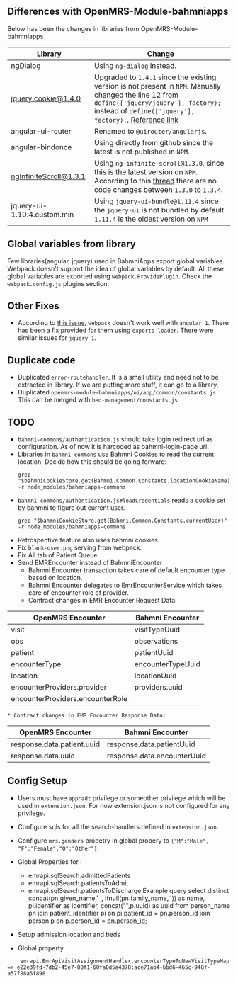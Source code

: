 ## Differences with OpenMRS-Module-bahmniapps
Below has been the changes in libraries from OpenMRS-Module-bahmniapps

| Library | Change |
| ------  | ------------------- |
| ngDialog| Using `ng-dialog` instead. |
| jquery.cookie@1.4.0 | Upgraded to `1.4.1` since the existing version is not present in `NPM`. Manually changed the line 12 from `define(['jquery/jquery'], factory);` instead of `define(['jquery'], factory);`. [Reference link](https://github.com/facebook/create-react-app/issues/679#issuecomment-247928334)|
| angular-ui-router | Renamed to `@uirouter/angularjs`. |
| angular-bindonce | Using directly from github since the latest is not published in `NPM`. |
| ngInfiniteScroll@1.3.1 | Using `ng-infinite-scroll@1.3.0`, since this is the latest version on `NPM`. According to this [thread](https://github.com/sroze/ngInfiniteScroll) there are no code changes between `1.3.0` to `1.3.4`. |
| jquery-ui-1.10.4.custom.min | Using `jquery-ui-bundle@1.11.4` since the `jquery-ui` is not bundled by default. `1.11.4` is the oldest version on `NPM`  |

## Global variables from library
Few libraries(angular, jquery) used in BahmniApps export global variables. Webpack doesn't support the idea of global variables by default. All these global variables are exported using `webpack.ProvidePlugin`. Check the `webpack.config.js` plugins section.

## Other Fixes
* According to [this issue](https://github.com/webpack/webpack/issues/2049), `webpack` doesn't work well with `angular 1`. There has been a fix provided for them using `exports-loader`. There were similar issues for `jquery 1`.

## Duplicate code
* Duplicated `error-routehandler`. It is a small utility and need not to be extracted in library. If we are putting more stuff, it can go to a library.
* Duplicated `openmrs-module-bahmniapps/ui/app/common/constants.js`. This can be merged with `bed-management/constants.js`

## TODO
* `bahmni-commons/authentication.js` should take login redirect url as configuration. As of now it is harcoded as bahmni-login-page url.
* Libraries in `bahmni-commons` use Bahmni Cookies to read the current location. Decide how this should be going forward:
    ```
    grep "$bahmniCookieStore.get(Bahmni.Common.Constants.locationCookieName)" -r node_modules/bahmniapps-commons
    ```
* `bahmni-commons/authentication.js#loadCredentials` reads a cookie set by bahmni to figure out current user.
    ```
    grep "$bahmniCookieStore.get(Bahmni.Common.Constants.currentUser)" -r node_modules/bahmniapps-commons
    ```
* Retrospective feature also uses bahmni cookies.
* Fix `blank-user.png` serving from webpack.
* Fix All tab of Patient Queue.
* Send EMREncounter instead of BahmniEncounter
    * Bahmni Encounter transaction takes care of default encounter type based on location.
    * Bahmni Encounter delegates to EmrEncounterService which takes care of encounter role of provider.
    * Contract changes in EMR Encounter Request Data:
    
    
| OpenMRS Encounter                   | Bahmni Encounter|
| -----------------------------------| ------------------- |
| visit                              | visitTypeUuid |
| obs                                | observations |
| patient                            | patientUuid |
| encounterType                      | encounterTypeUuid |
| location                           | locationUuid |
| encounterProviders.provider        | providers.uuid |
| encounterProviders.encounterRole   | <Optional> |

    * Contract changes in EMR Encounter Response Data:
    
| OpenMRS Encounter          | Bahmni Encounter|
| ---------------------------| ------------------- |
| response.data.patient.uuid | response.data.patientUuid |
| response.data.uuid         | response.data.encounterUuid |

## Config Setup
* Users must have `app:adt` privilege or someother privilege which will be used in `extension.json`. For now extension.json is not configured for any privilege.
* Configure sqls for all the search-handlers defined in `extension.json`.
* Configure `mrs.genders` propetry in global propery to `{"M":"Male", "F":"Female","O":"Other"}`.
* Global Properties for :
    - emrapi.sqlSearch.admittedPatients
    - emrapi.sqlSearch.patientsToAdmit
    - emrapi.sqlSearch.patientsToDischarge
  Example query
    select distinct concat(pn.given_name,' ', ifnull(pn.family_name,'')) as name,
        pi.identifier as identifier,
        concat("",p.uuid) as uuid
        from person_name pn
        join patient_identifier pi on pi.patient_id = pn.person_id
        join person p on p.person_id = pn.person_id;

* Setup admission location and beds
* Global property
```
    emrapi.EmrApiVisitAssignmentHandler.encounterTypeToNewVisitTypeMap => e22e39fd-7db2-45e7-80f1-60fa0d5a4378:ace71ab4-6bd6-465c-948f-a57f88a5f898
```
